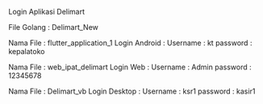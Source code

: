 Login Aplikasi Delimart

File Golang : Delimart_New

Nama File : flutter_application_1 
Login Android : 
Username : kt
password : kepalatoko

Nama File : web_ipat_delimart
Login Web : 
Username : Admin
password : 12345678

Nama File : Delimart_vb
Login Desktop : 
Username : ksr1
password : kasir1
